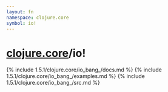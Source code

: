 ```yaml
---
layout: fn
namespace: clojure.core
symbol: io!
---
```


# [clojure.core](../)/io!

{% include 1.5.1/clojure.core/io_bang_/docs.md %}
{% include 1.5.1/clojure.core/io_bang_/examples.md %}
{% include 1.5.1/clojure.core/io_bang_/src.md %}

